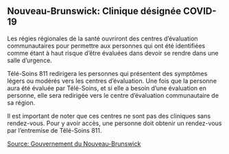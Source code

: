 ## Nouveau-Brunswick: Clinique désignée COVID-19

Les régies régionales de la santé ouvriront des centres d’évaluation communautaires pour permettre aux personnes qui ont été identifiées comme étant à haut risque d’être évaluées dans devoir se rendre dans une salle d’urgence.

Télé-Soins 811 redirigera les personnes qui présentent des symptômes légers ou modérés vers les centres d’évaluation. Une fois que la personne aura été évaluée par Télé-Soins, et si elle a besoin d’une évaluation en personne, elle sera redirigée vers le centre d’évaluation communautaire de sa région.

Il est important de noter que ces centres ne sont pas des cliniques sans rendez-vous. Pour y avoir accès, une personne doit obtenir un rendez-vous par l’entremise de Télé-Soins 811.

[Source: Gouvernement du Nouveau-Brunswick](https://www2.gnb.ca/content/gnb/fr/nouvelles/communique.2020.03.0127.html)
